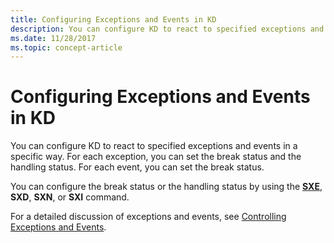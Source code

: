 ```yaml
---
title: Configuring Exceptions and Events in KD
description: You can configure KD to react to specified exceptions and events in a specific way. For each exception, you can set the break status and the handling status. 
ms.date: 11/28/2017
ms.topic: concept-article
---
```


# Configuring Exceptions and Events in KD


You can configure KD to react to specified exceptions and events in a specific way. For each exception, you can set the break status and the handling status. For each event, you can set the break status.

You can configure the break status or the handling status by using the [**SXE**](../debuggercmds/sx--sxd--sxe--sxi--sxn--sxr--sx---set-exceptions-.md), **SXD**, **SXN**, or **SXI** command.

For a detailed discussion of exceptions and events, see [Controlling Exceptions and Events](controlling-exceptions-and-events.md).

 

 
